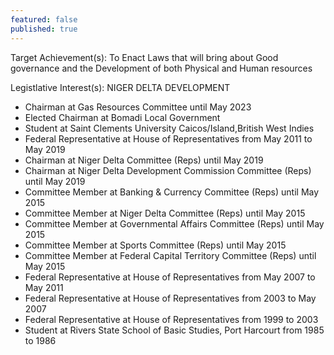 ```yaml
---
featured: false
published: true
---
```

Target Achievement(s): To Enact Laws that will bring about Good governance and the Development of both Physical and Human resources

Legistlative Interest(s): NIGER DELTA DEVELOPMENT

* Chairman at Gas Resources Committee until May 2023
* Elected Chairman at Bomadi Local Government
* Student at Saint Clements University Caicos/Island,British West Indies
* Federal Representative at House of Representatives from May 2011 to May 2019
* Chairman at Niger Delta Committee (Reps) until May 2019
* Chairman at Niger Delta Development Commission Committee (Reps) until May 2019
* Committee Member at Banking & Currency Committee (Reps) until May 2015
* Committee Member at Niger Delta Committee (Reps) until May 2015
* Committee Member at Governmental Affairs Committee (Reps) until May 2015
* Committee Member at Sports Committee (Reps) until May 2015
* Committee Member at Federal Capital Territory Committee (Reps) until May 2015
* Federal Representative at House of Representatives from May 2007 to May 2011
* Federal Representative at House of Representatives from 2003 to May 2007
* Federal Representative at House of Representatives from 1999 to 2003
* Student at Rivers State School of Basic Studies, Port Harcourt from 1985 to 1986
